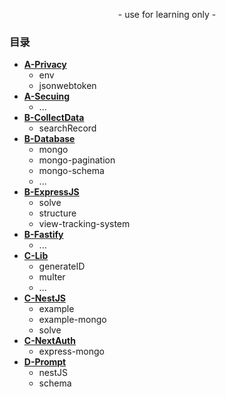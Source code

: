 <p align="center">
    - use for learning only -
</p>

### 目录

- [**A-Privacy**](https://github.com/989x/backend/tree/main/A-Privacy)
    - env
    - jsonwebtoken
- [**A-Secuing**](https://github.com/989x/backend/tree/main/A-Secuing)
    - ...
- [**B-CollectData**](https://github.com/989x/backend/tree/main/B-CollectData)
    - searchRecord
- [**B-Database**](https://github.com/989x/backend/tree/main/B-Database)
    - mongo
    - mongo-pagination
    - mongo-schema
    - ...
- [**B-ExpressJS**](https://github.com/989x/backend/tree/main/B-ExpressJS)
    - solve
    - structure
    - view-tracking-system
- [**B-Fastify**](https://github.com/989x/backend/tree/main/B-Fastify)
    - ...
- [**C-Lib**](https://github.com/989x/backend/tree/main/C-Lib)
    - generateID
    - multer
    - ...
- [**C-NestJS**](https://github.com/989x/backend/tree/main/C-NestJS)
    - example
    - example-mongo
    - solve
- [**C-NextAuth**](https://github.com/989x/backend/tree/main/C-NextAuth)
    - express-mongo
- [**D-Prompt**](https://github.com/989x/backend/tree/main/C-Prompt)
    - nestJS
    - schema
